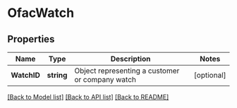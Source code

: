 # OfacWatch

## Properties

Name | Type | Description | Notes
------------ | ------------- | ------------- | -------------
**WatchID** | **string** | Object representing a customer or company watch | [optional] 

[[Back to Model list]](../README.md#documentation-for-models) [[Back to API list]](../README.md#documentation-for-api-endpoints) [[Back to README]](../README.md)


